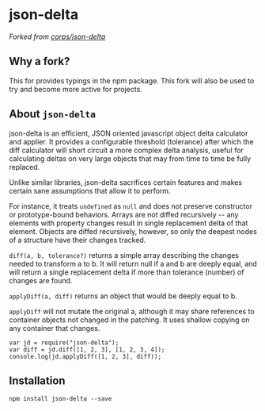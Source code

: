 # json-delta

_Forked from [corps/json-delta](https://github.com/corps/json-delta)_

## Why a fork?

This for provides typings in the npm package. This fork will also be used to try and become
more active for projects.

## About `json-delta`

json-delta is an efficient, JSON oriented javascript object delta calculator and applier.
It provides a configurable threshold (tolerance) after which the diff calculator will short circuit
a more complex delta analysis, useful for calculating deltas on very large objects that may from
time to time be fully replaced.

Unlike similar libraries, json-delta sacrifices certain features and makes certain sane assumptions
that allow it to perform.

For instance, it treats `undefined` as `null` and does not preserve constructor or prototype-bound
behaviors.  Arrays are not diffed recursively -- any elements with property changes result in single
replacement delta of that element.  Objects are diffed recursively, however, so only the deepest
nodes of a structure have their changes tracked.

`diff(a, b, tolerance?)` returns a simple array describing the changes needed to transform a to b.
It will return null if a and b are deeply equal, and will return a single replacement delta if
more than tolerance (number) of changes are found.

`applyDiff(a, diff)` returns an object that would be deeply equal to b.

`applyDiff` will not mutate the original a, although it may share references to container objects
not changed in the patching.  It uses shallow copying on any container that changes.


```
var jd = require("json-delta");
var diff = jd.diff([1, 2, 3], [1, 2, 3, 4]);
console.log(jd.applyDiff([1, 2, 3], diff));
```

## Installation

```
npm install json-delta --save
```
